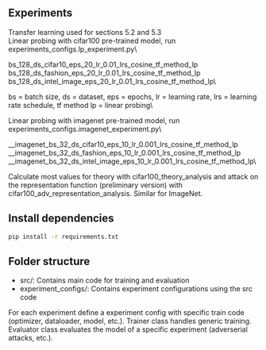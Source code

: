 ## Experiments

Transfer learning used for sections 5.2 and 5.3\
Linear probing with cifar100 pre-trained model, run experiments_configs.lp_experiment.py\

bs_128_ds_cifar10_eps_20_lr_0.01_lrs_cosine_tf_method_lp\
bs_128_ds_fashion_eps_20_lr_0.01_lrs_cosine_tf_method_lp\
bs_128_ds_intel_image_eps_20_lr_0.01_lrs_cosine_tf_method_lp\

bs = batch size, ds = dataset, eps = epochs, lr = learning rate, lrs = learning rate schedule, 
tf method lp = linear probing\

Linear probing with imagenet pre-trained model, run experiments_configs.imagenet_experiment.py\

__imagenet_bs_32_ds_cifar10_eps_10_lr_0.001_lrs_cosine_tf_method_lp\
__imagenet_bs_32_ds_fashion_eps_10_lr_0.001_lrs_cosine_tf_method_lp\
__imagenet_bs_32_ds_intel_image_eps_10_lr_0.001_lrs_cosine_tf_method_lp\

Calculate most values for theory with cifar100_theory_analysis and attack on the representation function 
(preliminary version) with cifar100_adv_representation_analysis. Similar for ImageNet.

## Install dependencies

```bash
pip install -r requirements.txt
```

## Folder structure

- src/: Contains main code for training and evaluation 
- experiment_configs/: Contains experiment configurations using the src code 

For each experiment define a experiment config with specific train code (optimizer, dataloader, model, etc.). 
Trainer class handles generic training. Evaluator class evaluates the model of a specific experiment 
(adverserial attacks, etc.). 